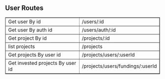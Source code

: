 ## User Routes
<table border="1">
<tr><td>Get user By id</td><td>/users/:id</td></tr>
<tr><td>Get user By auth id</td><td>/users/auth/:id</td></tr>
<tr><td>Get project By id</td><td>/projects/:id</td></tr>
<tr><td>list projects</td><td>/projects</td></tr>
<tr><td>Get projects By user id</td><td>/projects/users/:userId</td></tr>
<tr><td>Get invested projects By user id</td><td>/projects/users/fundings/:userId</td></tr>
</table>
